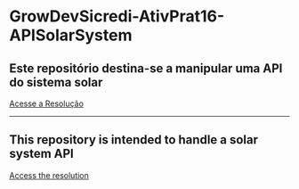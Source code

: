 # GrowDevSicredi-AtivPrat16-APISolarSystem
## Este repositório destina-se a manipular uma API do sistema solar
[Acesse a Resolução](https://pablogarcia48.github.io/GrowDevSicredi-AtivPrat16-APISolarSystem/)

-------------------------------------------------------

## This repository is intended to handle a solar system API
[Access the resolution](https://pablogarcia48.github.io/GrowDevSicredi-AtivPrat16-APISolarSystem/)

